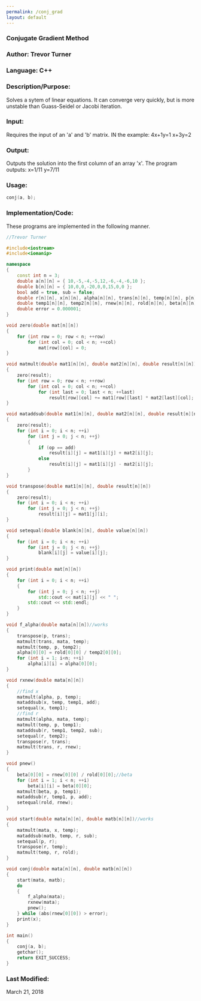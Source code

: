 ```yaml
---
permalink: /conj_grad
layout: default
---
```


### Conjugate Gradient Method
### Author: Trevor Turner
### Language: C++

### Description/Purpose: 
Solves a sytem of linear equations. It can converge very quickly, but is more unstable than Guass-Seidel or Jacobi iteration.

### Input:
Requires the input of an 'a' and 'b' matrix.
IN the example:
4x+1y=1
x+3y=2
### Output: 
Outputs the solution into the first column of an array 'x'.
The program outputs:
x=1/11
y=7/11

### Usage:

```c++
conj(a, b);
```

### Implementation/Code:
These programs are implemented in the following manner. 

```c++
//Trevor Turner

#include<iostream>
#include<iomanip>

namespace
{
	const int n = 3;
	double a[n][n] = { 10,-5,-4,-5,12,-6,-4,-6,10 };
	double b[n][n] = { 10,0,0,-20,0,0,15,0,0 };
	bool add = true, sub = false;
	double r[n][n], x[n][n], alpha[n][n], trans[n][n], temp[n][n], p[n][n];
	double temp1[n][n], temp2[n][n], rnew[n][n], rold[n][n], beta[n][n];
	double error = 0.000001;
}

void zero(double mat[n][n])
{
	for (int row = 0; row < n; ++row)
		for (int col = 0; col < n; ++col)
			mat[row][col] = 0;
}

void matmult(double mat1[n][n], double mat2[n][n], double result[n][n])
{
	zero(result);
	for (int row = 0; row < n; ++row)
		for (int col = 0; col < n; ++col)
			for (int last = 0; last < n; ++last)
				result[row][col] += mat1[row][last] * mat2[last][col];
}

void mataddsub(double mat1[n][n], double mat2[n][n], double result[n][n], bool op)
{
	zero(result);
	for (int i = 0; i < n; ++i)
		for (int j = 0; j < n; ++j)
		{
			if (op == add)
				result[i][j] = mat1[i][j] + mat2[i][j];
			else
				result[i][j] = mat1[i][j] - mat2[i][j];
		}
}

void transpose(double mat1[n][n], double result[n][n])
{
	zero(result);
	for (int i = 0; i < n; ++i)
		for (int j = 0; j < n; ++j)
			result[i][j] = mat1[j][i];
}

void setequal(double blank[n][n], double value[n][n])
{
	for (int i = 0; i < n; ++i)
		for (int j = 0; j < n; ++j)
			blank[i][j] = value[i][j];
}

void print(double mat[n][n])
{
	for (int i = 0; i < n; ++i)
	{
		for (int j = 0; j < n; ++j)
			std::cout << mat[i][j] << " ";
		std::cout << std::endl;
	}
}

void f_alpha(double mata[n][n])//works
{
	transpose(p, trans);
	matmult(trans, mata, temp);
	matmult(temp, p, temp2);
	alpha[0][0] = rold[0][0] / temp2[0][0];
	for (int i = 1; i<n; ++i)
		alpha[i][i] = alpha[0][0];
}

void rxnew(double mata[n][n])
{
	//find x
	matmult(alpha, p, temp);
	mataddsub(x, temp, temp1, add);
	setequal(x, temp1);
	//find r
	matmult(alpha, mata, temp);
	matmult(temp, p, temp1);
	mataddsub(r, temp1, temp2, sub);
	setequal(r, temp2);
	transpose(r, trans);
	matmult(trans, r, rnew);
}

void pnew()
{
	beta[0][0] = rnew[0][0] / rold[0][0];//beta
	for (int i = 1; i < n; ++i)
		beta[i][i] = beta[0][0];
	matmult(beta, p, temp1);
	mataddsub(r, temp1, p, add);
	setequal(rold, rnew);
}

void start(double mata[n][n], double matb[n][n])//works
{
	matmult(mata, x, temp);
	mataddsub(matb, temp, r, sub);
	setequal(p, r);
	transpose(r, temp);
	matmult(temp, r, rold);
}

void conj(double mata[n][n], double matb[n][n])
{
	start(mata, matb);
	do
	{
		f_alpha(mata);
		rxnew(mata);
		pnew();
	} while (abs(rnew[0][0]) > error);
	print(x);
}

int main()
{
	conj(a, b);
	getchar();
	return EXIT_SUCCESS;
}
```


### Last Modified:
March 21, 2018
